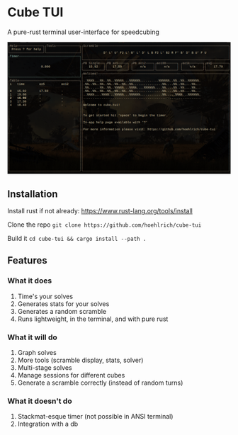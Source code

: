 # Cube TUI

A pure-rust terminal user-interface for speedcubing

![Welcome screen of cube-tui](images/welcome.jpg)

## Installation

Install rust if not already: https://www.rust-lang.org/tools/install

Clone the repo
`git clone https://github.com/hoehlrich/cube-tui`

Build it
`cd cube-tui && cargo install --path .`

## Features

### What it does

1. Time's your solves
2. Generates stats for your solves
3. Generates a random scramble
4. Runs lightweight, in the terminal, and with pure rust

### What it will do

1. Graph solves
2. More tools (scramble display, stats, solver)
3. Multi-stage solves
4. Manage sessions for different cubes
5. Generate a scramble correctly (instead of random turns)

### What it doesn't do

1. Stackmat-esque timer (not possible in ANSI terminal)
2. Integration with a db
